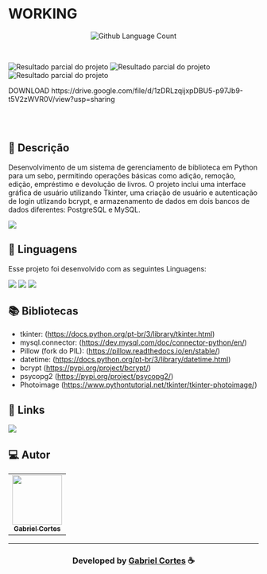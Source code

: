 <h1>
 WORKING
</h1>

 <p align="center">
  <img alt="Github Language Count" src="https://img.shields.io/github/languages/count/EvanderInacio/Portfolio?color=00FFFB">
</p>

<br>

![Resultado parcial do projeto](https://cdn.discordapp.com/attachments/873041648395894824/1218078263797088347/image.png?ex=66065ac8&is=65f3e5c8&hm=f69758241099015c090616271adc7a58fb3d4feb161da42e1b2e282dcab1956c&)
 ![Resultado parcial do projeto](https://cdn.discordapp.com/attachments/873041648395894824/1218078352934699018/Capturar1.PNG?ex=66065ade&is=65f3e5de&hm=814eb3fa75bdbbeb86b93b35944a7e08c90edb6fc0a45898c26b1946d3ff0b09&)
  ![Resultado parcial do projeto](https://cdn.discordapp.com/attachments/873041648395894824/1218078353123180624/Capturar2.PNG?ex=66065ade&is=65f3e5de&hm=acf2e57e6d2f30174b45352de59b0d953dbc58575d61a03e0ed83b4b4963969f&)



<p>
 DOWNLOAD https://drive.google.com/file/d/1zDRLzqijxpDBU5-p97Jb9-t5V2zWVR0V/view?usp=sharing
</p>
</br>



<br>

## 📝 Descrição 

Desenvolvimento de um sistema de gerenciamento de biblioteca em Python para um sebo, permitindo operações básicas como adição, remoção, edição, empréstimo e devolução de livros. O projeto inclui uma interface gráfica de usuário utilizando Tkinter, uma criação de usuário e autenticação de login utlizando bcrypt, e armazenamento de dados em dois bancos de dados diferentes: PostgreSQL e MySQL. 
 
<a href="https://drive.google.com/drive/folders/1F0SxnvS-rDk1yvdZxfCAr_AvZWgjuUvi?usp=sharing" target="_blank"><img src="https://img.shields.io/badge/Google_Cloud-4285F4?style=for-the-badge&logo=google-cloud&logoColor=white" target="_blank"></a>


## 🚀 Linguagens

Esse projeto foi desenvolvido com as seguintes Linguagens:

  <a href="https://github.com/GabrielRyuu" target="_blank"><img src="https://img.shields.io/badge/Python-3776AB?style=for-the-badge&logo=python&logoColor=white"></a>
  <a href="https://github.com/GabrielRyuu" target="_blank"><img src="https://img.shields.io/badge/PostgreSQL-316192?style=for-the-badge&logo=postgresql&logoColor=white"></a>
  <a href="https://github.com/GabrielRyuu" target="_blank"><img src="https://img.shields.io/badge/MySQL-00000F?style=for-the-badge&logo=mysql&logoColor=white%22_blank%22%3E"></a>
 

## 📚 Bibliotecas

- tkinter: (https://docs.python.org/pt-br/3/library/tkinter.html)
- mysql.connector: (https://dev.mysql.com/doc/connector-python/en/)
- Pillow (fork do PIL): (https://pillow.readthedocs.io/en/stable/)
- datetime: (https://docs.python.org/pt-br/3/library/datetime.html)
- bcrypt (https://pypi.org/project/bcrypt/)
- psycopg2 (https://pypi.org/project/psycopg2/)
- Photoimage (https://www.pythontutorial.net/tkinter/tkinter-photoimage/)


## 🔗 Links

<p align="left">

 <a href="https://www.linkedin.com/in/gabriel-cortes-teixeira-0b9a4722b/" alt="Linkedin">
  <img src="https://img.shields.io/badge/-Linkedin-000?style=for-the-badge&logo=Linkedin&logoColor=0A66C2&link=https://www.linkedin.com/in/evander-inacio"/> 
 </a>

 </p>
 
## 💻 Autor<br>
<table>
  <tr>
    <td align="center">
      <a href="https://github.com/GabrielRyuu">
        <img src="https://cdn.discordapp.com/attachments/1049167666876776458/1049179325410312292/tdi.png" width="100px;" /><br>
        <sub>
          <b>Gabriel Cortes</b>
        </sub>
      </a>
    </td>
  </tr>
</table>

-----

  <h3 align="center"> Developed by <a href="https://www.linkedin.com/in/gabriel-cortes-teixeira-0b9a4722b/">Gabriel Cortes</a> ☕</h3>
